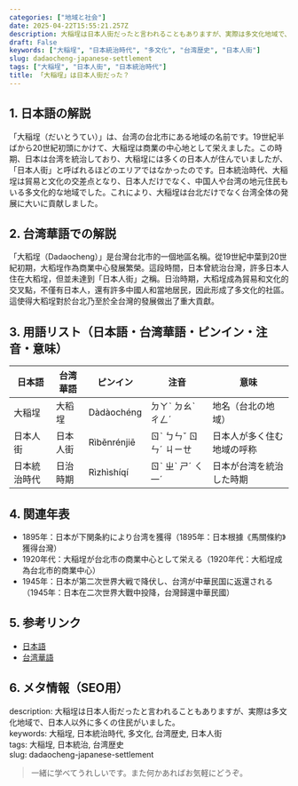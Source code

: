 ```yaml
---
categories: ["地域と社会"]
date: 2025-04-22T15:55:21.257Z
description: 大稲埕は日本人街だったと言われることもありますが、実際は多文化地域で、日本人以外に多くの住民がいました。
draft: False
keywords: ["大稲埕", "日本統治時代", "多文化", "台湾歴史", "日本人街"]
slug: dadaocheng-japanese-settlement
tags: ["大稲埕", "日本人街", "日本統治時代"]
title: 「大稲埕」は日本人街だった？
---
```




## 1. 日本語の解説
「大稲埕（だいとうてい）」は、台湾の台北市にある地域の名前です。19世紀半ばから20世紀初頭にかけて、大稲埕は商業の中心地として栄えました。この時期、日本は台湾を統治しており、大稲埕には多くの日本人が住んでいましたが、「日本人街」と呼ばれるほどのエリアではなかったのです。日本統治時代、大稲埕は貿易と文化の交差点となり、日本人だけでなく、中国人や台湾の地元住民もいる多文化的な地域でした。これにより、大稲埕は台北だけでなく台湾全体の発展に大いに貢献しました。

## 2. 台湾華語での解説
「大稻埕（Dadaocheng）」是台灣台北市的一個地區名稱。從19世紀中葉到20世紀初期，大稻埕作為商業中心發展繁榮。這段時間，日本曾統治台灣，許多日本人住在大稻埕，但並未達到「日本人街」之稱。日治時期，大稻埕成為貿易和文化的交叉點，不僅有日本人，還有許多中國人和當地居民，因此形成了多文化的社區。這使得大稻埕對於台北乃至於全台灣的發展做出了重大貢獻。

## 3. 用語リスト（日本語・台湾華語・ピンイン・注音・意味）
| 日本語       | 台湾華語       | ピンイン          | 注音       | 意味                       |
|--------------|----------------|------------------|------------|----------------------------|
| 大稲埕       | 大稻埕        | Dàdàochéng       | ㄉㄚˋ ㄉㄠˋ ㄔㄥˊ | 地名（台北の地域）            |
| 日本人街    | 日本人街     | Rìběnrénjiē      | ㄖˋ ㄅㄣˇ ㄖㄣˊ ㄐㄧㄝ    | 日本人が多く住む地域の呼称   |
| 日本統治時代 | 日治時期     | Rìzhìshíqí       | ㄖˋ ㄓˋ ㄕˊ ㄑ一ˊ | 日本が台湾を統治した時期     |

## 4. 関連年表
- 1895年：日本が下関条約により台湾を獲得（1895年：日本根據《馬關條約》獲得台灣）
- 1920年代：大稲埕が台北市の商業中心として栄える（1920年代：大稻埕成為台北市的商業中心）
- 1945年：日本が第二次世界大戦で降伏し、台湾が中華民国に返還される（1945年：日本在二次世界大戰中投降，台灣歸還中華民國）

## 5. 参考リンク  
- [日本語](https://ja.wikipedia.org/wiki/大稲埕)
- [台湾華語](https://zh.wikipedia.org/wiki/大稻埕)

## 6. メタ情報（SEO用） 
description: 大稲埕は日本人街だったと言われることもありますが、実際は多文化地域で、日本人以外に多くの住民がいました。  
keywords: 大稲埕, 日本統治時代, 多文化, 台湾歴史, 日本人街  
tags: 大稲埕, 日本統治, 台湾歴史  
slug: dadaocheng-japanese-settlement

>一緒に学べてうれしいです。また何かあればお気軽にどうぞ。